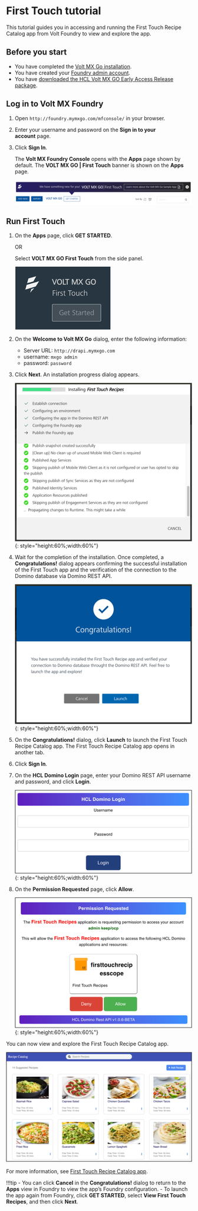 # First Touch tutorial

This tutorial guides you in accessing and running the First Touch Recipe Catalog app from Volt Foundry to view and explore the app.

## Before you start

- You have completed the [Volt MX Go installation](installation.md).
- You have created your [Foundry admin account](../howto/foundryadminaccount.md).
- You have [downloaded the HCL Volt MX GO Early Access Release package](portaldownload.md).

## Log in to Volt MX Foundry

1. Open `http://foundry.mymxgo.com/mfconsole/` in your browser. 
2. Enter your username and password on the **Sign in to your account** page. 
3. Click **Sign In**.  

   The **Volt MX Foundry Console** opens with the **Apps** page shown by default. The **VOLT MX GO | First Touch** banner is shown on the **Apps** page.

   ![First Touch banner](../assets/images/firsttouch.png)

## Run First Touch

1. On the **Apps** page, click **GET STARTED**.

    OR

    Select **VOLT MX GO First Touch** from the side panel. 

    ![Volt MX GO First Touch ](../assets/images/firsttouchsidepanel.png)

2. On the **Welcome to Volt MX Go** dialog, enter the following information:

    - Server URL: `http://drapi.mymxgo.com`
    - username: `mxgo admin`
    - password: `password`

3. Click **Next**. An installation progress dialog appears.

    ![Installation progress dialog](../assets/images/firsttouchinstalldialog.png){: style="height:60%;width:60%"}

4. Wait for the completion of the installation. Once completed, a **Congratulations!** dialog appears confirming the successful installation of the First Touch app and the verification of the connection to the Domino database via Domino REST API.

    ![Congratulations dialog](../assets/images/firsttouchcongrats.png){: style="height:60%;width:60%"}
 

5. On the **Congratulations!** dialog, click **Launch** to launch the First Touch Recipe Catalog app. The First Touch Recipe Catalog app opens in another tab. 
6. Click **Sign In**.
7. On the **HCL Domino Login** page, enter your Domino REST API username and password, and click **Login**.

    ![HCL Domino Login page](../assets/images/fthcllogin.png){: style="height:60%;width:60%"}

8. On the **Permission Requested** page, click **Allow**.

    ![Permission requested](../assets/images/ftpermissionreq.png){: style="height:60%;width:60%"}
 
You can now view and explore the First Touch Recipe Catalog app. 

![First Touch Recipe Catalog app](../assets/images/ftrecipeapp.png)

For more information, see [First Touch Recipe Catalog app](../topicguides/firsttouchapp.md).

!!!tip
    - You can click **Cancel** in the **Congratulations!** dialog to return to the **Apps** view in Foundry to view the app’s Foundry configuration.
    - To launch the app again from Foundry, click **GET STARTED**, select **View First Touch Recipes**, and then click **Next**.    



<!--
## Import the First Touch sample recipe application

1. Open **Volt MX GO Iris**.
2. Enter your username and password in the **Sign in to your account** page, and then
click **Sign In**.
3. On the main menu, select **Projects &rarr; Import &rarr; Local Project &rarr; Open as New Project &rarr; From an Archive**. A file selector dialog opens.
4. Select the `FirstTouchRecipes.zip` file and click **Open**. The First Touch Application project is imported into your workspace.

## Connect to Foundry

1. Check Foundry settings.

    1. (For Windows) On the top menu, select **Edit** &rarr; **Preferences**.

        or

        (For Mac) On the main menu, select **Volt MX Iris** &rarr; **Preferences**.

    2. On the **Volt MX Iris Preferences** dialog, click **Volt MX Foundry**.
    3. On the **Volt MX Foundry** tab, enter `http://foundry.mymxgo.com` in the **Foundry URL** text box, and then click **Validate**.

        ![Preferences](../assets/images/dipreference.png)

        You should see the “Validation Successful” message at the top of the screen if the Foundry is available.

    4. Click **Done**.

2. Check environment settings.

    1. On the top menu, select **Project &rarr; Settings**.
    2. On **Project Settings** dialog, click **Foundry**.
    3. Select `FirstTouchEnv` under **Environment** (if not yet selected).

        ![Project Settings dialog](../assets/images/ftprojsettings.png)

    4. Click **Done**.

3. Connect to Foundry.

    1. Click the **Profile** icon on the upper right corner of the Volt Iris screen.
    2. Enter your username and password for Foundry. Your username appears next to the **Profile** icon.
    3. Click the **Data & Services** tab under your username.
    4. Click the menu icon, and then select **Link to an Existing App**. The Volt MX Applications dialog opens.

        ![Volt MX Applications dialog](../assets/images/voltmxappdialog.png)

    5. Click **Associate** to link your application to the First Touch Recipes data stored on Foundry.
    6. Click **Project Services** and see the connections to the Foundry data.

        ![Project Services](../assets/images/projectservices.png)


## Publish the application

Now that the Recipe App has been imported and linked to the First Touch Foundry you are ready to build and publish the application.

1. On top menu, select **Build** &rarr; **Build and Publish Web**.
2. Select **Responsive Web** checkbox and **Clean Build** checkbox, and then click **Build**.

    ![Build and Publish Web dialog](../assets/images/buildnpublish.png)

Once the build is completed, you will see the following dialog indicating publishing completion.

![Publish Complete](../assets/images/publishcomplete.png)

**You will now find the published application here: `<foundry url>/admin/console/apps/appservices.html#!/details`**.
-->